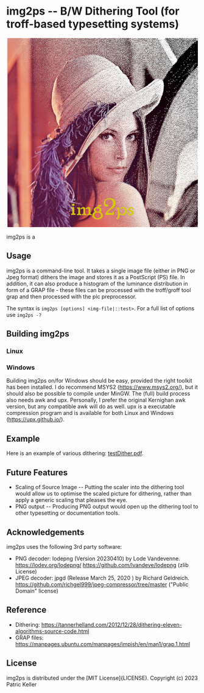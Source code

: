 # img2ps -- B/W Dithering Tool (for  troff-based typesetting systems)
<p align="center"><img src="logo.jpg" /></p>

img2ps is a

## Usage
img2ps is a command-line tool. It takes a single image file (either in PNG or Jpeg
format) dithers the image and stores it as a PostScript (PS) file. In addition,
it can also produce a histogram of the luminance distribution in form of a GRAP
file - these files can be processed with the troff/groff tool grap and then
processed with the pic preprocessor.

The syntax is `img2ps [options] <img-file|::test>`.
For a full list of options use `img2ps -?`


## Building img2ps

### Linux

### Windows
Building img2ps on/for Windows should be easy, provided the right toolkit has been
installed. I do recommend MSYS2 (https://www.msys2.org/), but it should also be
possible to compile under MinGW. The (full) build process also needs awk and upx.
Personally, I prefer the original Kernighan awk version, but any compatible
awk will do as well. upx is a executable compression program and is available
for both Linux and Windows (https://upx.github.io/).

## Example
Here is an example of various dithering: [testDither.pdf](testDither.pdf).

## Future Features
* Scaling of Source Image -- Putting the scaler into the dithering tool would
allow us to optimise the scaled picture for dithering, rather than apply a generic
scaling that pleases the eye.
* PNG output -- Producing PNG output would open up the dithering tool to other
typesetting or documentation tools.

## Acknowledgements
img2ps uses the following 3rd party software:
* PNG decoder: lodepng (Version 20230410) by Lode Vandevenne.
https://lodev.org/lodepng/ https://github.com/lvandeve/lodepng (zlib License)
* JPEG decoder: jpgd (Release March 25, 2020 ) by Richard Geldreich.
https://github.com/richgel999/jpeg-compressor/tree/master ("Public Domain" license)

## Reference
* Dithering: https://tannerhelland.com/2012/12/28/dithering-eleven-algorithms-source-code.html
* GRAP files: https://manpages.ubuntu.com/manpages/impish/en/man1/grap.1.html

## License
img2ps is distributed under the [MIT License]{LICENSE).
Copyright (c) 2023 Patric Keller
